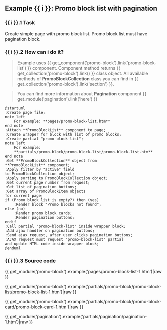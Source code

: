 ## Example {{ i }}: Promo block list with pagination

### {{ i }}.1 Task

Create simple page with promo block list.
Promo block list must have pagination block.

### {{ i }}.2 How can i do it?

> Example uses {{ get_component('promo-block').link('promo-block-list') }} component.
Component method returns {{ get_collection('promo-block').link() }} class object.
All available methods of **PromoBlockCollection** class you can find in {{ get_collection('promo-block').link('section') }}.

> You can find more information about **Pagination** component {{ get_module('pagination').link('here') }} 

```plantuml
@startuml
:Create page file;
note left
    For example: **pages/promo-block-list.htm**
end note
:Attach **PromoBlockList** component to page;
:Create wrapper for block with list of promo blocks;
:Create partial "promo-block-list";
note left
    For example:
    **partials/promo-block/promo-block-list/promo-block-list.htm**
end note
:Get **PromoBlockCollection** object from
**PromoBlockList** component;
:Apply filter by "active" field
to PromoBlockCollection object;
:Apply sorting to PromoBlockCollection object;
:Get current page number from request;
:Get list of pagination buttons;
:Get array of PromoBlockItem objects
for current page;
if (Promo block list is empty?) then (yes)
    :Render block "Promo blocks not found";
else (no)
    :Render promo block cards;
    :Render pagination buttons;
endif
:Call partial "promo-block-list" inside wrapper block;
:Add ajax handler on pagination buttons;
:Send ajax request, after user clicks pagination buttons;
:AJAX request must request "promo-block-list" partial
and update HTML code inside wrapper block;
@enduml
```

### {{ i }}.3 Source code

{{ get_module('promo-block').example('pages/promo-block-list-1.htm')|raw }}

{{ get_module('promo-block').example('partials/promo-block/promo-block-list/promo-block-list-1.htm')|raw }}

{{ get_module('promo-block').example('partials/promo-block/promo-block-card/promo-block-card-1.htm')|raw }}

{{ get_module('pagination').example('partials/pagination/pagination-1.htm')|raw }}